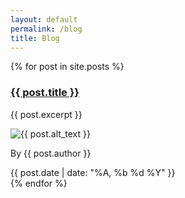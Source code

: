 ```yaml
---
layout: default 
permalink: /blog 
title: Blog
---
```

<section class="mw10 center">
{% for post in site.posts %}
    <article class="pv4  ph3 ph0-l">
      <div class="flex flex-column flex-row-ns">
        <div class="w-100 w-60-ns pr3-ns order-2 order-1-ns">
          <a href="{{site.baseurl}}{{ post.url }}" title="Read about {{ post.title }}">
            <h1 class="f3 avenir mt0 lh-title">
              {{ post.title }}
            </h1> 
          </a>
          <p class="f5 fw4 f4-l lh-copy avenir cherry">
              {{ post.excerpt }}
          </p>
        </div>
        <div class="pl3-ns order-1 order-2-ns mb4 mb0-ns w-100 w-40-ns">
          <img src="{{ post.image }}" class="db" alt="{{ post.alt_text }}">
        </div>
      </div>
      <p class="f6 lh-copy black mv0">By <span class="text-ink">{{ post.author }}</span></p>
      <time class="f6 db $berry">{{ post.date | date: "%A, %b %d %Y" }}</time>
    </article>
{% endfor %}
</section>
